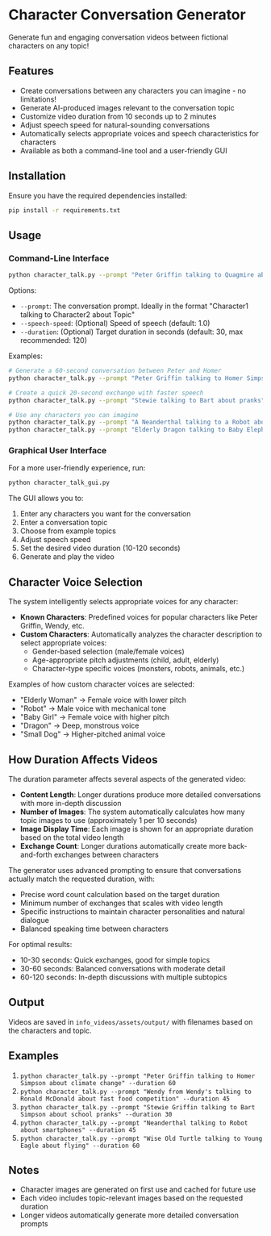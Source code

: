 # Character Conversation Generator

Generate fun and engaging conversation videos between fictional characters on any topic!

## Features

- Create conversations between any characters you can imagine - no limitations!
- Generate AI-produced images relevant to the conversation topic
- Customize video duration from 10 seconds up to 2 minutes
- Adjust speech speed for natural-sounding conversations
- Automatically selects appropriate voices and speech characteristics for characters
- Available as both a command-line tool and a user-friendly GUI

## Installation

Ensure you have the required dependencies installed:

```bash
pip install -r requirements.txt
```

## Usage

### Command-Line Interface

```bash
python character_talk.py --prompt "Peter Griffin talking to Quagmire about the politics of Indonesia"
```

Options:
- `--prompt`: The conversation prompt. Ideally in the format "Character1 talking to Character2 about Topic"
- `--speech-speed`: (Optional) Speed of speech (default: 1.0)
- `--duration`: (Optional) Target duration in seconds (default: 30, max recommended: 120)

Examples:
```bash
# Generate a 60-second conversation between Peter and Homer
python character_talk.py --prompt "Peter Griffin talking to Homer Simpson about climate change" --duration 60

# Create a quick 20-second exchange with faster speech
python character_talk.py --prompt "Stewie talking to Bart about pranks" --duration 20 --speech-speed 1.2

# Use any characters you can imagine
python character_talk.py --prompt "A Neanderthal talking to a Robot about modern technology" --duration 40
python character_talk.py --prompt "Elderly Dragon talking to Baby Elephant about the meaning of life" --duration 60
```

### Graphical User Interface

For a more user-friendly experience, run:

```bash
python character_talk_gui.py
```

The GUI allows you to:
1. Enter any characters you want for the conversation
2. Enter a conversation topic
3. Choose from example topics
4. Adjust speech speed
5. Set the desired video duration (10-120 seconds)
6. Generate and play the video

## Character Voice Selection

The system intelligently selects appropriate voices for any character:

- **Known Characters**: Predefined voices for popular characters like Peter Griffin, Wendy, etc.
- **Custom Characters**: Automatically analyzes the character description to select appropriate voices:
  - Gender-based selection (male/female voices)
  - Age-appropriate pitch adjustments (child, adult, elderly)
  - Character-type specific voices (monsters, robots, animals, etc.)

Examples of how custom character voices are selected:
- "Elderly Woman" → Female voice with lower pitch
- "Robot" → Male voice with mechanical tone
- "Baby Girl" → Female voice with higher pitch
- "Dragon" → Deep, monstrous voice
- "Small Dog" → Higher-pitched animal voice

## How Duration Affects Videos

The duration parameter affects several aspects of the generated video:

- **Content Length**: Longer durations produce more detailed conversations with more in-depth discussion
- **Number of Images**: The system automatically calculates how many topic images to use (approximately 1 per 10 seconds)
- **Image Display Time**: Each image is shown for an appropriate duration based on the total video length
- **Exchange Count**: Longer durations automatically create more back-and-forth exchanges between characters

The generator uses advanced prompting to ensure that conversations actually match the requested duration, with:
- Precise word count calculation based on the target duration
- Minimum number of exchanges that scales with video length
- Specific instructions to maintain character personalities and natural dialogue
- Balanced speaking time between characters

For optimal results:
- 10-30 seconds: Quick exchanges, good for simple topics
- 30-60 seconds: Balanced conversations with moderate detail
- 60-120 seconds: In-depth discussions with multiple subtopics

## Output

Videos are saved in `info_videos/assets/output/` with filenames based on the characters and topic.

## Examples

1. `python character_talk.py --prompt "Peter Griffin talking to Homer Simpson about climate change" --duration 60`
2. `python character_talk.py --prompt "Wendy from Wendy's talking to Ronald McDonald about fast food competition" --duration 45`
3. `python character_talk.py --prompt "Stewie Griffin talking to Bart Simpson about school pranks" --duration 30`
4. `python character_talk.py --prompt "Neanderthal talking to Robot about smartphones" --duration 45`
5. `python character_talk.py --prompt "Wise Old Turtle talking to Young Eagle about flying" --duration 60`

## Notes

- Character images are generated on first use and cached for future use
- Each video includes topic-relevant images based on the requested duration
- Longer videos automatically generate more detailed conversation prompts 
